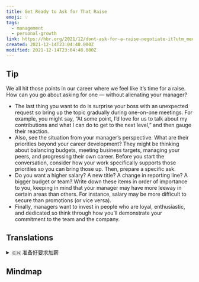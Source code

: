 ```yaml
---
title: Get Ready to Ask for That Raise
emoji: 💡
tags:
  - management
  - personal-growth
link: https://hbr.org/2021/12/dont-ask-for-a-raise-negotiate-it?utm_medium=email&utm_source=newsletter_daily&utm_campaign=mtod_notactsubs
created: 2021-12-14T23:04:48.000Z
modified: 2021-12-14T23:04:48.000Z
---
```


## Tip

We all hit those points in our career where we feel like it’s time for a raise. How can you go about asking for one — without alienating your manager?

- The last thing you want to do is surprise your boss with an unexpected request so bring up the topic gradually during one-on-one meetings. For example, you might say, “At some point, I’d love for us to talk about my contributions and what I can do to get to the next level,” and then gauge their reaction.
- Also, see the situation from your manager’s perspective. What are their priorities beyond your career development? They might be thinking about balancing budgets, meeting business targets, managing your peers, and progressing their own career. Before you start the conversation, consider how your work specifically supports those priorities so you can bring those up. Then, prepare a specific ask.
- Do you want a higher salary? A new title? A change in reporting line? A bigger budget or team? Write down these items in order of importance to you, keeping in mind that your manager may have more leeway in certain areas than others. For instance, salary may be more difficult to secure than promotions (or vice versa).
- Finally, managers want to invest in people who are loyal, enthusiastic, and dedicated so think through how you’ll demonstrate your commitment to the team and the company.

## Translations

<details>
   <summary>🇨🇳 准备好要求加薪</summary>

我们都在职业生涯中遇到过这样的时刻，觉得是时候加薪了。你怎样才能在不疏远你的经理的情况下要求加薪呢?

- 你要做的最后一件事就是提出意想不到的要求给老板一个惊喜，所以在一对一的会议中逐步提出这个话题。例如，你可以说:“在某一时刻，我希望我们能谈谈我的贡献，以及我可以做些什么来进入下一阶段，然后评估他们的反应。”
- 同时，要从经理的角度来看待问题。除了你的职业发展，他们的优先事项是什么?他们可能会考虑平衡预算、实现业务目标、管理同事以及发展自己的事业。在你开始谈话之前，考虑一下你的工作是如何特别支持这些优先事项的，这样你就可以把它们提出来。然后，准备一个具体的询问。
- 你想加薪吗?一个新的标题?汇报方式的改变?更大的预算或团队?按照对你的重要性顺序写下这些事项，记住，你的经理在某些方面可能比其他方面有更多的回旋余地。例如，薪水可能比晋升更难保证(反之亦然)。
- 最后，管理者想要投资于忠诚、热情和敬业的员工，所以要想清楚你将如何展示你对团队和公司的承诺。

</details>

## Mindmap

![]()

